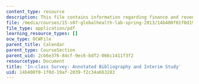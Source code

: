 ```yaml
---
content_type: resource
description: This file contains information regarding finance and revenue models.
file: /media/courses/15-s07-globalhealth-lab-spring-2013/14b400f01f0d19af2039f2c34a663283_MIT15_S07S13_intrmstudychk.pdf
file_type: application/pdf
learning_resource_types: []
ocw_type: OCWFile
parent_title: Calendar
parent_type: CourseSection
parent_uid: 2cb6e376-84cf-9ec6-bdf2-066c1411f3f2
resourcetype: Document
title: 'In-class Survey: Annotated Bibliography and Interim Study'
uid: 14b400f0-1f0d-19af-2039-f2c34a663283
---
```

